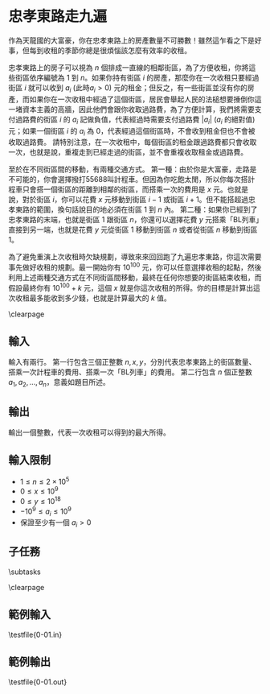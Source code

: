 # 忠孝東路走九遍

作為天龍國的大富豪，你在忠孝東路上的房產數量不可勝數！雖然這乍看之下是好事，但每到收租的季節你總是很煩惱該怎麼有效率的收租。

忠孝東路上的房子可以視為 $n$ 個排成一直線的相鄰街區，為了方便收租，你將這些街區依序編號為 $1$ 到 $n$。如果你持有街區 $i$ 的房產，那麼你在一次收租只要經過街區 $i$ 就可以收到 $a_i$ (此時$a_i>0$) 元的租金；但反之，有一些街區並沒有你的房產，而如果你在一次收租中經過了這個街區，居民會舉起人民的法槌想要捶倒你這一堵資本主義的高牆，因此他們會跟你收取過路費，為了方便計算，我們將需要支付過路費的街區 $i$ 的 $a_i$ 記做負值，代表經過時需要支付過路費 $|a_i|$ ($a_i$ 的絕對值) 元；如果一個街區 $i$ 的 $a_i$ 為 $0$，代表經過這個街區時，不會收到租金但也不會被收取過路費。
請特別注意，在一次收租中，每個街區的租金跟過路費都只會收取一次，也就是說，重複走到已經走過的街區，並不會重複收取租金或過路費。

至於在不同街區間的移動，有兩種交通方式。
第一種：由於你是大富豪，走路是不可能的，你會選擇撥打55688叫計程車。但因為你吃飽太閒，所以你每次搭計程車只會搭一個街區的距離到相鄰的街區，而搭乘一次的費用是 $x$ 元。也就是說，對於街區 $i$，你可以花費 $x$ 元移動到街區 $i-1$ 或街區 $i+1$。但不能搭超過忠孝東路的範圍，換句話說目的地必須在街區 $1$ 到 $n$ 內。
第二種：如果你已經到了忠孝東路的末端，也就是街區 $1$ 跟街區 $n$，你還可以選擇花費 $y$ 元搭乘「BL列車」直接到另一端，也就是花費 $y$ 元從街區 $1$ 移動到街區 $n$ 或者從街區 $n$ 移動到街區 $1$。

為了避免重演上次收租時欠缺規劃，導致來來回回跑了九遍忠孝東路，你這次需要事先做好收租的規劃。最一開始你有 $10^{100}$ 元，你可以任意選擇收租的起點，然後利用上述兩種交通方式在不同街區間移動，最終在任何你想要的街區結束收租，而假設最終你有 $10^{100}+k$ 元，這個 $x$ 就是你這次收租的所得。你的目標是計算出這次收租最多能收到多少錢，也就是計算最大的 $k$ 值。

\clearpage

## 輸入
輸入有兩行。
第一行包含三個正整數 $n,x,y$，分別代表忠孝東路上的街區數量、搭乘一次計程車的費用、搭乘一次「BL列車」的費用。
第二行包含 $n$ 個正整數 $a_1,a_2,...,a_n$，意義如題目所述。

## 輸出
輸出一個整數，代表一次收租可以得到的最大所得。

## 輸入限制
 - $1\le n\le 2\times 10^5$
 - $0\le x\le 10^9$
 - $0\le y\le 10^{18}$
 - $-10^9\le a_i\le 10^9$
 - 保證至少有一個 $a_i>0$

## 子任務
\subtasks

\clearpage

## 範例輸入
\testfile{0-01.in}

## 範例輸出
\testfile{0-01.out}

